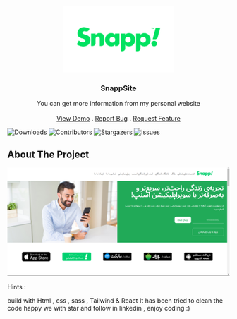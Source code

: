 <br/>
<p align="center">
  <a href="https://snapp-site.vercel.app/">
    <img src="assets\Untitled2.png" alt="Logo" width="250" height="150">
  </a>

  <h3 align="center">SnappSite</h3>

  <p align="center">
    You can get more information from my personal website
    <br/>
    <br/>
    <a href="https://snapp-site.vercel.app/">View Demo</a>
    .
    <a href="https://snapp-site.vercel.app/issues">Report Bug</a>
    .
    <a href="https://snapp-site.vercel.app/issues">Request Feature</a>
  </p>
</p>

![Downloads](https://img.shields.io/github/downloads/arshiafarrokhi/BitCoinLivePrice/total) ![Contributors](https://img.shields.io/github/contributors/arshiafarrokhi/BitCoinLivePrice?color=dark-green) ![Stargazers](https://img.shields.io/github/stars/arshiafarrokhi/BitCoinLivePrice?style=social) ![Issues](https://img.shields.io/github/issues/arshiafarrokhi/BitCoinLivePrice) 

## About The Project

<img src="assets\Untitled.png" alt="about">

Hints :

build with Html , css , sass , Tailwind & React
It has been tried to clean the code
happy we with star and follow in linkedin , enjoy coding :)



